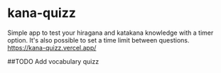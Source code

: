 # kana-quizz

Simple app to test your hiragana and katakana knowledge with a timer option.
It's also possible to set a time limit between questions.\
https://kana-quizz.vercel.app/

##TODO
Add vocabulary quizz
